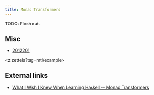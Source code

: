 ```yaml
---
title: Monad Transformers
---
```


TODO: Flesh out.

## Misc

* [2012201](z://diff)

<z:zettels?tag=mtl/example>

## External links

* [What I Wish I Knew When Learning Haskell -- Monad Transformers](http://dev.stephendiehl.com/hask/#monad-transformers)

